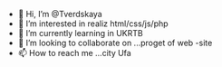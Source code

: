 - 👋 Hi, I’m @Tverdskaya
- 👀 I’m interested in  realiz html/css/js/php
- 🌱 I’m currently learning  in UKRTB
- 💞️ I’m looking to collaborate on ...proget  of  web -site
- 📫 How to reach me ...city Ufa

<!---
Tverdskaya/Tverdskaya is a ✨ special ✨ repository because its `README.md` (this file) appears on your GitHub profile.
You can click the Preview link to take a look at your changes.
--->
